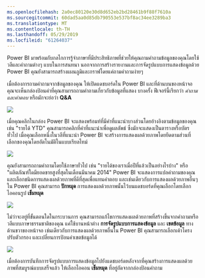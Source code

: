 ```yaml
---
ms.openlocfilehash: 2a0ec80120e30d8d652eb2bd28461b9f88f7610a
ms.sourcegitcommit: 60dad5aa0d85db790553e537bf8ac34ee3289ba3
ms.translationtype: MT
ms.contentlocale: th-TH
ms.lasthandoff: 05/29/2019
ms.locfileid: "61264037"
---
```

Power BI มาพร้อมกับกลไกการรู้จำภาษาที่มีประสิทธิภาพที่ช่วยให้คุณถามคำถามข้อมูลของคุณโดยใช้วลีและคำถามต่างๆ แบบในการสนทนา นอกจากการสร้างรายงานและการจัดรูปแบบการแสดงข้อมูลด้วย Power BI คุณยังสามารถสร้างแผนภูมิและกราฟโดยแค่ถามคำถามง่ายๆ

เมื่อต้องการถามคำถามจากข้อมูลของคุณ ให้เปิดแดชบอร์ดใน Power BI และที่ด้านบนของหน้าจอคุณจะเห็นกล่องป้อนค่าที่คุณสามารถถามคำถามเกี่ยวกับข้อมูลที่แสดง บางครั้ง ฟีเจอร์นี้เรียกว่า *คำถามและคำตอบ* หรือมักจะย่อว่า **Q&A**

![](media/4-3-asking-questions-natural-language/4-3_1.png)

เมื่อคุณคลิกในกล่อง Power BI จะแสดงพร้อมท์ที่มีคำที่แนะนำบางส่วนโดยอ้างอิงตามข้อมูลของคุณ เช่น "รายได้ YTD" คุณสามารถคลิกที่คำที่แนะนำเพื่อดูผลลัพธ์ ซึ่งมักจะแสดงเป็นตารางหรือบัตรทั่วไป เมื่อคุณเลือกหนึ่งในวลีที่แนะนำ Power BI จะสร้างการแสดงผลด้วยภาพโดยยึดตามส่วนที่เลือกของคุณโดยอัตโนมัติในแบบเรียลไทม์

![](media/4-3-asking-questions-natural-language/4-3_2.png)

คุณยังสามารถถามคำถามโดยใช้ภาษาทั่วไป เช่น "รายได้ของเราเมื่อปีที่แล้วเป็นอย่างไรบ้าง" หรือ "ผลิตภัณฑ์ใดมียอดขายสูงที่สุดในเดือนมีนาคม 2014" Power BI จะแสดงการแปลคำถามของคุณ และเลือกชนิดการแสดงผลด้วยภาพที่ดีที่สุดเพื่อแทนคำตอบ และเช่นเดียวกับการแสดงผลด้วยภาพอื่นๆ ใน Power BI คุณสามารถ **ปักหมุด** การแสดงผลด้วยภาพนั้นไว้บนแดชบอร์ดที่คุณเลือกโดยเลือกไอคอนรูป **เข็มหมุด**

![](media/4-3-asking-questions-natural-language/4-3_3.png)

ไม่ว่าจะอยู่ที่ขั้นตอนใดในกระบวนการ คุณสามารถแก้ไขการแสดงผลด้วยภาพที่สร้างขึ้นจากคำถามหรือวลีแบบภาษาธรรมชาติของคุณ แค่ใช้บานหน้าต่าง **การจัดรูปแบบการแสดงข้อมูล** และ **เขตข้อมูล** ทางด้านขวาของหน้าจอ เช่นเดียวกับการแสดงผลด้วยภาพอื่นใน Power BI คุณสามารถเลือกเค้าโครง ปรับตัวกรอง และเปลี่ยนการป้อนค่าเขตข้อมูลได้

![](media/4-3-asking-questions-natural-language/4-3_4.png)

เมื่อต้องการบันทึกการจัดรูปแบบการแสดงข้อมูลไปยังแดชบอร์ดหลังจากที่คุณสร้างการแสดงผลด้วยภาพที่สมบูรณ์แบบเสร็จแล้ว ให้เลือกไอคอน **เข็มหมุด** ที่อยู่ถัดจากกล่องป้อนคำถาม

